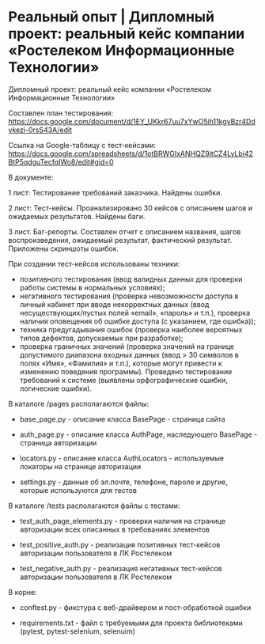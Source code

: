 # Реальный опыт | Дипломный проект: реальный кейс компании «Ростелеком Информационные Технологии»

Дипломный проект: реальный кейс компании «Ростелеком Информационные Технологии»

Составлен план тестирования: https://docs.google.com/document/d/1EY_UKkr67uu7xYwO5ih11kgyBzr4Ddykezi-0rsS43A/edit
 
Ссылка на Google-таблицу с тест-кейсами: https://docs.google.com/spreadsheets/d/1otBRWGIxANHQZ9itCZ4LyLbi42BtP5qdguTecfqIWo8/edit#gid=0

В документе: 

1 лист: Тестирование требований заказчика. Найдены ошибки.

2 лист: Тест-кейсы. Проанализировано 30 кейсов с описанием шагов и ожидаемых результатов. Найдены баги.

3 лист. Баг-репорты. Составлен отчет с описанием названия, шагов воспроизведения, ожидаемый результат, фактический результат. Приложены скриншоты ошибок.

При создании тест-кейсов использованы техники:
- позитивного тестирования (ввод валидных данных для проверки работы системы в нормальных условиях);
- негативного тестирования (проверка невозможности доступа в личный кабинет при вводе некорректных данных (ввод несуществующих/пустых полей «email», «пароль» и т.п.), проверка наличия оповещения об ошибке доступа (с указанием, где ошибка));
- техника предугадывания ошибок (проверка наиболее вероятных типов дефектов, допускаемых при разработке);
- проверка граничных значений (проверка значений на границе допустимого диапазона входных данных (ввод  > 30 символов в полях «Имя», «Фамилия» и т.п.), которые могут привести к изменению поведения программы).
Проведено тестирование требований к системе (выявлены орфографические ошибки, логические ошибки).


В каталоге /pages располагаются файлы:

- base_page.py - описание класса BasePage - страница сайта

- auth_page.py - описание класса AuthPage, наследующего BasePage - страница авторизации

- locators.py - описание класса AuthLocators - используемые локаторы на странице авторизации

- settings.py - данные об эл.почте, телефоне, пароле и другие, которые используются для тестов

В каталоге /tests располагаются файлы с тестами:

- test_auth_page_elements.py - проверки наличия на странице авторизации всех описанных в требованиях элементов

- test_positive_auth.py - реализация позитивных тест-кейсов авторизации пользователя в ЛК Ростелеком

- test_negative_auth.py - реализация негативных тест-кейсов авторизации пользователя в ЛК Ростелеком

В корне:

- conftest.py - фикстура с веб-драйвером и пост-обработкой ошибки

- requirements.txt - файл с требуемыми для проекта библиотеками (pytest, pytest-selenium, selenuim)
